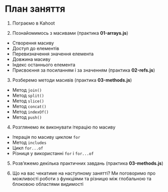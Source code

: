 # План заняття

1. Пограємо в Kahoot

2. Познайомимось з масивами (практика **01-arrays.js**)

- Створення масиву
- Доступ до елементів
- Перевизначення значення елемента
- Довжина масиву
- Індекс останнього елемента
- Присвоєння за посиланням і за значенням (практика **02-refs.js**)

3. Розберемо методи масивів (практика **03-methods.js**)

- Метод `join()`
- Метод `split()`
- Метод `slice()`
- Метод `concat()`
- Метод `indexOf()`
- Метод `push()`

4. Розглянемо як виконувати ітерацію по масиву

- Ітерація по масиву циклом `for`
- Метод `includes`
- Цикл `for...of`
- Різниця у використанні `for` і `for...of`

5. Розв’яжемо декілька практичних завдань (практика **03-methods.js**)

6. Що на вас чекатиме на наступному занятті? Ми поговоримо про можливості роботи
   з функціями та різницю між глобальною та блоковою областями видимості
